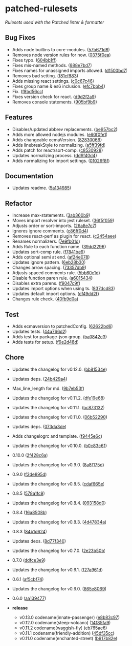 # patched-rulesets

_Rulesets used with the Patched linter & formatter_



## Bug Fixes
  - Adds node builtins to core-modules.
  ([57b671d8](https://github.com/alexseitsinger/patched-rulesets/commit/57b671d889f40a6d35caf6f9dd496cb498ff4d8b))
  - Removes node version rules for now.
  ([0375f0ea](https://github.com/alexseitsinger/patched-rulesets/commit/0375f0eaeb7b5124d8e7209101ff546469561b05))
  - Fixes typo.
  ([604bb1ff](https://github.com/alexseitsinger/patched-rulesets/commit/604bb1ff3aeaacc533ddaec5214b2e460a1d465c))
  - Fixes mis-named methods.
  ([688e7bd7](https://github.com/alexseitsinger/patched-rulesets/commit/688e7bd73c90fd85ba7c3f3926b0f525639425f2))
  - Fixes names for unassigned imports allowed.
  ([d1500bd7](https://github.com/alexseitsinger/patched-rulesets/commit/d1500bd78ffdd0d7c2c2dd5b8ec8be0e8931654e))
  - Removes bad setting.
  ([f81cf883](https://github.com/alexseitsinger/patched-rulesets/commit/f81cf8835fa79ce0f63cb37f4429996001763e94))
  - Adds missing react settings.
  ([c0c67c46](https://github.com/alexseitsinger/patched-rulesets/commit/c0c67c46d6f12dabac1db0df2e6a74555c29e204))
  - Fixes group name & es6 inclusion.
  ([efc7bbb4](https://github.com/alexseitsinger/patched-rulesets/commit/efc7bbb4fb820f053a29974cbed67e537e4e1fe6))
  - Fix.
  ([f8bd56cc](https://github.com/alexseitsinger/patched-rulesets/commit/f8bd56cc136dedc9f5dd65944e17d1f4f9d937d3))
  - Fixes version check for react.
  ([d9d2f2a9](https://github.com/alexseitsinger/patched-rulesets/commit/d9d2f2a97496c8bd589d0a914439db97b4da7b4f))
  - Removes console statements.
  ([905bf9b9](https://github.com/alexseitsinger/patched-rulesets/commit/905bf9b95e81799dce9128b77387475a50c06f59))




## Features
  - Disables/updated abbrev replacements.
  ([be957bc2](https://github.com/alexseitsinger/patched-rulesets/commit/be957bc2ece8e5a4da56c183c5a9f1983af29fcc))
  - Adds more allowed nodejs modules.
  ([e60f0fe1](https://github.com/alexseitsinger/patched-rulesets/commit/e60f0fe15f937e13a34a1cb8763dd7330ac977a2))
  - Adds changeable ecmaVersion.
  ([82830066](https://github.com/alexseitsinger/patched-rulesets/commit/82830066060858cb8347cff92c111cc0dac677ca))
  - Adds linebreakStyle to normalizing.
  ([a5ff39fd](https://github.com/alexseitsinger/patched-rulesets/commit/a5ff39fd94232ec34756bc187418ea2c4778de7f))
  - Adds patch for react/sort-comp.
  ([c8530928](https://github.com/alexseitsinger/patched-rulesets/commit/c8530928f96cce22339bb2bc3efe6f69891c2a0e))
  - Updates normalizing process.
  ([dd9f40d4](https://github.com/alexseitsinger/patched-rulesets/commit/dd9f40d450af67e08112d58325aa47904452bda8))
  - Adds normalizing for import settings.
  ([01026f8f](https://github.com/alexseitsinger/patched-rulesets/commit/01026f8f2cbc3a4b2dd88e8c1a3ec13fc50f8c50))




## Documentation
  - Updates readme.
  ([5a134985](https://github.com/alexseitsinger/patched-rulesets/commit/5a134985f3a1988b3831c608edda745e4543fe0d))




## Refactor
  - Increase max-statements.
  ([3ab360b9](https://github.com/alexseitsinger/patched-rulesets/commit/3ab360b98624cd513f751c375c126388515b400a))
  - Moves import resolver into jest ruleset.
  ([36f5f059](https://github.com/alexseitsinger/patched-rulesets/commit/36f5f0593e672cd1b02884e0e11edf4794d11817))
  - Adjusts order or sort-imports.
  ([26a8e7c7](https://github.com/alexseitsinger/patched-rulesets/commit/26a8e7c7f3dfb06dc557fbcb658622e4592385e5))
  - Ignores ignore comments.
  ([c86ff0d4](https://github.com/alexseitsinger/patched-rulesets/commit/c86ff0d45ccd5924c2ce536a941f395d53e57dd9))
  - Removes react-perf as plugin for react.
  ([c2454aee](https://github.com/alexseitsinger/patched-rulesets/commit/c2454aee531adfaf8368cc2907705253e52a174e))
  - Renames normalizers.
  ([7e9fb01d](https://github.com/alexseitsinger/patched-rulesets/commit/7e9fb01dbcfcf660e0e13e18de1060171fba1f03))
  - Adds Rule to each function name.
  ([39dd2296](https://github.com/alexseitsinger/patched-rulesets/commit/39dd2296162927e271993add66a19b9f82afe4ac))
  - Updates sort-comp rule.
  ([f7841be9](https://github.com/alexseitsinger/patched-rulesets/commit/f7841be9de7f2b9ed595365068d51f2a373acf70))
  - Adds optional semi at end.
  ([af24e078](https://github.com/alexseitsinger/patched-rulesets/commit/af24e078e7d997816104e837ee1af8a828fe905f))
  - Updates ignore pattern.
  ([6eb28b30](https://github.com/alexseitsinger/patched-rulesets/commit/6eb28b30514c2930eca53dd378da146a80f6fe87))
  - Changes arrow spacing.
  ([73357db9](https://github.com/alexseitsinger/patched-rulesets/commit/73357db98ad75a458bc3f65caa14f127cac28337))
  - Adjusts spaced comments rule.
  ([5bb60c1d](https://github.com/alexseitsinger/patched-rulesets/commit/5bb60c1dd715fc0fdfd74ae91e77074c9a90b296))
  - Disable function paren rule.
  ([a6015434](https://github.com/alexseitsinger/patched-rulesets/commit/a6015434b2c0ef445ad3ac1f396cd5d88de16cee))
  - Disables extra parens.
  ([f9047c9f](https://github.com/alexseitsinger/patched-rulesets/commit/f9047c9f3c1e1bbfce78054a7ef2c7483faeabb3))
  - Updates import options when using ts.
  ([837dcd83](https://github.com/alexseitsinger/patched-rulesets/commit/837dcd8304dcba1789ba6ec9bcbd33dc45c3cb8a))
  - Updates default import options.
  ([cf49dd2f](https://github.com/alexseitsinger/patched-rulesets/commit/cf49dd2f5151f0491aacddd30cc60c92b85c731e))
  - Changes rule check.
  ([40fb9d0a](https://github.com/alexseitsinger/patched-rulesets/commit/40fb9d0a2c67ce20e0dc023956877b071b4aba4b))




## Test
  - Adds ecmaversion to patchedConfig.
  ([62622bd6](https://github.com/alexseitsinger/patched-rulesets/commit/62622bd602f81816903ef4e9e6fbebda16c02a57))
  - Updates tests.
  ([44a766d2](https://github.com/alexseitsinger/patched-rulesets/commit/44a766d2bfe5722602925b392869267ec1f4ed0e))
  - Adds test for package-json group.
  ([ba0842c3](https://github.com/alexseitsinger/patched-rulesets/commit/ba0842c396cb97580277532de03d770ec6d8f7d0))
  - Adds tests for setup.
  ([f9e2d48d](https://github.com/alexseitsinger/patched-rulesets/commit/f9e2d48d0c315b0d167c009c190302150d082e92))




## Chore
  - Updates the changelog for v0.12.0.
  ([bb81534e](https://github.com/alexseitsinger/patched-rulesets/commit/bb81534e05b0bf05c5a858740f805889b85f9339))
  - Updates deps.
  ([24b429a4](https://github.com/alexseitsinger/patched-rulesets/commit/24b429a485ae1a3a5dde8eeadaf9719992f13d09))
  - Max_line_length for md.
  ([9b7eb53f](https://github.com/alexseitsinger/patched-rulesets/commit/9b7eb53fcbea0524fd9074b9e177987582544732))
  - Updates the changelog for v0.11.2.
  ([dfe19e68](https://github.com/alexseitsinger/patched-rulesets/commit/dfe19e681e7f4a7f7a35233bab3305a27a093d01))
  - Updates the changelog for v0.11.1.
  ([bc873132](https://github.com/alexseitsinger/patched-rulesets/commit/bc8731322abb98e5a2c0733d96f772b18eb70afc))
  - Updates the changelog for v0.11.0.
  ([06b52290](https://github.com/alexseitsinger/patched-rulesets/commit/06b52290c5fef6019bda59bfe5169e51b22d9949))
  - Updates deps.
  ([073da3de](https://github.com/alexseitsinger/patched-rulesets/commit/073da3de24388bbae84c97e52f7f4e2149a92493))
  - Adds changelogrc and template.
  ([f9445e6c](https://github.com/alexseitsinger/patched-rulesets/commit/f9445e6cd8759c2334c16309d329610270b1f7f8))
  - Updates the changelog for v0.10.0.
  ([b0c83c61](https://github.com/alexseitsinger/patched-rulesets/commit/b0c83c61389b2e25e4576e4bb51d9ce3fc6be152))
  - 0.10.0
  ([2f428c6a](https://github.com/alexseitsinger/patched-rulesets/commit/2f428c6a491d1d72e4765f7b5054cf3fd215cbab))
  - Updates the changelog for v0.9.0.
  ([8a8f175d](https://github.com/alexseitsinger/patched-rulesets/commit/8a8f175d5f930069e94c343e886c539111f2573f))
  - 0.9.0
  ([f3de895d](https://github.com/alexseitsinger/patched-rulesets/commit/f3de895dcdd971aeb1bafe1efad44fa77abfc2f3))
  - Updates the changelog for v0.8.5.
  ([cdaf665e](https://github.com/alexseitsinger/patched-rulesets/commit/cdaf665e86f62126a7581af865f8080f99ffdf1f))
  - 0.8.5
  ([578a1fc9](https://github.com/alexseitsinger/patched-rulesets/commit/578a1fc942c50cf31df3260de949e34506d24c7d))
  - Updates the changelog for v0.8.4.
  ([093158d0](https://github.com/alexseitsinger/patched-rulesets/commit/093158d0cfcd73218f3f6cb4113bc15a80a48f8f))
  - 0.8.4
  ([16a8508b](https://github.com/alexseitsinger/patched-rulesets/commit/16a8508bba45ec73d2877a10f3c3bbab93706c83))
  - Updates the changelog for v0.8.3.
  ([4d47834a](https://github.com/alexseitsinger/patched-rulesets/commit/4d47834aab0f8969a8ec58ee945b57d859f2acc2))
  - 0.8.3
  ([84b1d624](https://github.com/alexseitsinger/patched-rulesets/commit/84b1d6245e0c51fee0ec85d72723b8c8ca6a01ba))
  - Updates deos.
  ([8d77f340](https://github.com/alexseitsinger/patched-rulesets/commit/8d77f34085ac950f90531f60fd1f58a5ff7dd689))
  - Updates the changelog for v0.7.0.
  ([2e23b50b](https://github.com/alexseitsinger/patched-rulesets/commit/2e23b50be4f3b5a499091b5c3c44cb0b4b02b7d2))
  - 0.7.0
  ([ddfce3e9](https://github.com/alexseitsinger/patched-rulesets/commit/ddfce3e94b99c3e9aaca5e4039bf97070a89e457))
  - Updates the changelog for v0.6.1.
  ([f27a961d](https://github.com/alexseitsinger/patched-rulesets/commit/f27a961d98b4cd17dc4e04d0b1044f5e91882f42))
  - 0.6.1
  ([af5cbf74](https://github.com/alexseitsinger/patched-rulesets/commit/af5cbf746dd439f0af3630ae345ddd3e7e4679c6))
  - Updates the changelog for v0.6.0.
  ([865e8069](https://github.com/alexseitsinger/patched-rulesets/commit/865e8069ba52f5011257dfaee8a6a759d66f7484))
  - 0.6.0
  ([aa139477](https://github.com/alexseitsinger/patched-rulesets/commit/aa1394777dd05bd1584adedd6a28a91376011e30))

  - **release**
    - v0.13.0 codename(innate-passenger)
  ([e8b83c97](https://github.com/alexseitsinger/patched-rulesets/commit/e8b83c97bcf6df42477e2a77103b372d4f9be9e7))
    - v0.12.0 codename(steep-volcano)
  ([14185fa9](https://github.com/alexseitsinger/patched-rulesets/commit/14185fa9affe3a077cda6ed228d7f314599d4e63))
    - v0.11.2 codename(waggish-fly)
  ([eb765ae6](https://github.com/alexseitsinger/patched-rulesets/commit/eb765ae6ab3ccbdfd711b63fcee7d57de73af8b0))
    - v0.11.1 codename(friendly-addition)
  ([45df35cc](https://github.com/alexseitsinger/patched-rulesets/commit/45df35ccf79198a4e879a415965af5b6b7d7c78b))
    - v0.11.0 codename(enchanted-street)
  ([b917b82e](https://github.com/alexseitsinger/patched-rulesets/commit/b917b82ef77588ae449de3971e322d9701b69dd5))





